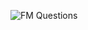![FM Questions](https://user-images.githubusercontent.com/106817047/185090931-2763663a-4609-4492-b94b-5198c6f27a8f.PNG)
